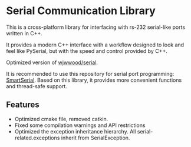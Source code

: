 # Serial Communication Library

This is a cross-platform library for interfacing with rs-232 serial-like ports written in C++.

It provides a modern C++ interface with a workflow designed to look and feel like PySerial, but with the speed and control provided by C++.

Optimized version of [wjwwood/serial](https://github.com/wjwwood/serial).

It is recommended to use this repository for serial port programming: [SmartSerial](https://github.com/shuai132/SmartSerial).
Based on this library, it provides more convenient functions and thread-safe support.

## Features

- Optimized cmake file, removed catkin.
- Fixed some compilation warnings and API restrictions
- Optimized the exception inheritance hierarchy. All serial-related.exceptions inherit from SerialException.

